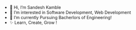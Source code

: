 - 👋 Hi, I’m Sandesh Kamble
- 👀 I’m interested in Software Development, Web Development
- 🌱 I’m currently Pursuing Bacherlors of Engineering!
- ✨ Learn, Create, Grow !



<!---
SandeshKamble45/SandeshKamble45 is a ✨ special ✨ repository because its `README.md` (this file) appears on your GitHub profile.
You can click the Preview link to take a look at your changes.
--->
